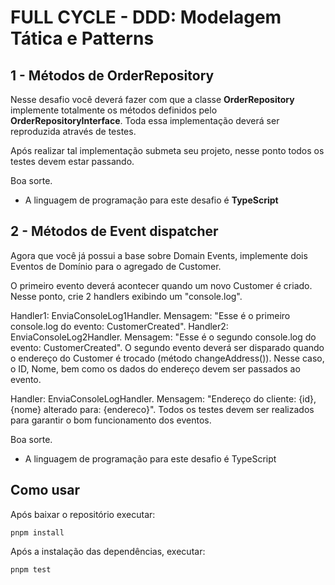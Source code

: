 # FULL CYCLE - DDD: Modelagem Tática e Patterns

## 1 - Métodos de OrderRepository

Nesse desafio você deverá fazer com que a classe **OrderRepository** implemente
totalmente os métodos definidos pelo **OrderRepositoryInterface**. Toda essa
implementação deverá ser reproduzida através de testes.

Após realizar tal implementação submeta seu projeto, nesse ponto todos os testes
devem estar passando.

Boa sorte.

- A linguagem de programação para este desafio é **TypeScript**

## 2 - Métodos de Event dispatcher

Agora que você já possui a base sobre Domain Events, implemente dois Eventos de Domínio para o agregado de Customer.

O primeiro evento deverá acontecer quando um novo Customer é criado. Nesse ponto, crie 2 handlers exibindo um "console.log". 

Handler1: EnviaConsoleLog1Handler. Mensagem: "Esse é o primeiro console.log do evento: CustomerCreated".
Handler2: EnviaConsoleLog2Handler. Mensagem: "Esse é o segundo console.log do evento: CustomerCreated". 
O segundo evento deverá ser disparado quando o endereço do Customer é trocado (método changeAddress()). Nesse caso, o ID, Nome, bem como os dados do endereço devem ser passados ao evento.

Handler: EnviaConsoleLogHandler. Mensagem: "Endereço do cliente: {id}, {nome} alterado para: {endereco}".
Todos os testes devem ser realizados para garantir o bom funcionamento dos eventos.

Boa sorte.

* A linguagem de programação para este desafio é TypeScript

## Como usar

Após baixar o repositório executar:

    pnpm install

Após a instalação das dependências, executar:

    pnpm test
